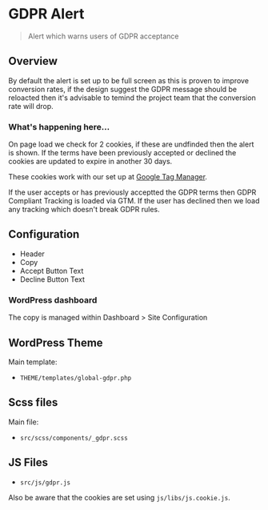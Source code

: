 # GDPR Alert

> Alert which warns users of GDPR acceptance

## Overview
By default the alert is set up to be full screen as this is proven to improve conversion rates, if the design suggest the GDPR message should be reloacted then it's advisable to temind the project team that the conversion rate will drop. 

### What's happening here...
On page load we check for 2 cookies, if these are undfinded then the alert is shown. If the terms have been previously accepted or declined the cookies are updated to expire in another 30 days.

These cookies work with our set up at [Google Tag Manager](./tracking/analytics-google-tag-manager.md). 

If the user accepts or has previously acceptted the GDPR terms then GDPR Compliant Tracking is loaded via GTM. If the user has declined then we load any tracking which doesn't break GDPR rules.

## Configuration 
- Header
- Copy
- Accept Button Text
- Decline Button Text

### WordPress dashboard
The copy is managed within Dashboard > Site Configuration

## WordPress Theme
Main template:
- ```THEME/templates/global-gdpr.php```

## Scss files
Main file:
- ```src/scss/components/_gdpr.scss```

## JS Files
- ```src/js/gdpr.js```

Also be aware that the cookies are set using ```js/libs/js.cookie.js```.

